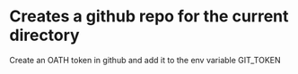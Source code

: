 # Creates a github repo for the current directory

Create an OATH token in github and add it to the env variable GIT_TOKEN
